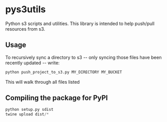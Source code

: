 # pys3utils

Python s3 scripts and utilities. This library is intended to 
help push/pull resources from s3.

## Usage

To recursively sync a directory to s3 -- only syncing those files 
have been recently updated -- write:

```bash
python push_project_to_s3.py MY_DIRECTORY MY_BUCKET
``` 

This will walk through all files listed 


## Compiling the package for PyPI

```python
python setup.py sdist
twine upload dist/*
```